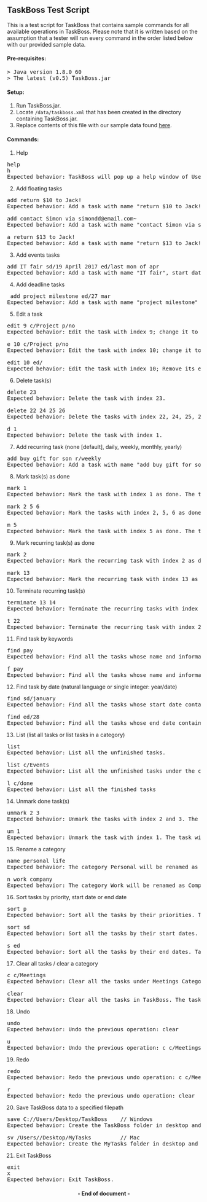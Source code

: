 ## TaskBoss Test Script

This is a test script for TaskBoss that contains sample commands for all available operations in TaskBoss. Please note that it is written based on the assumption that a tester will run every command in the order listed below with our provided sample data.

#### Pre-requisites:
<pre>
> Java version 1.8.0_60
> The latest (v0.5) TaskBoss.jar
</pre>

#### Setup:
1. Run TaskBoss.jar.
2. Locate `/data/taskboss.xml` that has been created in the directory containing TaskBoss.jar.
3. Replace contents of this file with our sample data found [here](https://github.com/CS2103JAN2017-W14-B2/main/blob/95b001c5876d2cab836a6d8e0aebd230cab5ba46/src/test/data/ManualTesting/SampleData.xml).

#### Commands:
1. Help
<pre>
help
h
Expected behavior: TaskBoss will pop up a help window of UserGuide.
</pre>

2. Add floating tasks
<pre>
add return $10 to Jack!
Expected behavior: Add a task with name "return $10 to Jack!".

add contact Simon via simondd@email.com~
Expected behavior: Add a task with name "contact Simon via simondd@email.com~".

a return $13 to Jack!
Expected behavior: Add a task with name "return $13 to Jack!".
</pre>

3. Add events tasks
<pre>
add IT fair sd/19 April 2017 ed/last mon of apr
Expected behavior: Add a task with name "IT fair", start date "Apr 19, 2017" and end date "Apr 24, 2017".
</pre>

4. Add deadline tasks
<pre>
 add project milestone ed/27 mar
Expected behavior: Add a task with name "project milestone" and end date "Mar 27, 2017".
</pre>

5. Edit a task
<pre>
edit 9 c/Project p/no
Expected behavior: Edit the task with index 9; change it to Project category, with no priority.

e 10 c/Project p/no
Expected behavior: Edit the task with index 10; change it to Project category, with no priority.

edit 10 ed/
Expected behavior: Edit the task with index 10; Remove its end date.
</pre>

6. Delete task(s)
<pre>
delete 23
Expected behavior: Delete the task with index 23.

delete 22 24 25 26
Expected behavior: Delete the tasks with index 22, 24, 25, 26.

d 1
Expected behavior: Delete the task with index 1.
</pre>

7. Add recurring task (none [default], daily, weekly, monthly, yearly)
<pre>
add buy gift for son r/weekly
Expected behavior: Add a task with name "add buy gift for son" and recurs weekly.
</pre>

8. Mark task(s) as done
<pre>
mark 1
Expected behavior: Mark the task with index 1 as done. The task will only appear in Done category. 

mark 2 5 6
Expected behavior: Mark the tasks with index 2, 5, 6 as done. The tasks will only appear in Done category. 

m 5
Expected behavior: Mark the task with index 5 as done. The task will only appear in Done category. 
</pre>

9. Mark recurring task(s) as done
<pre>
mark 2
Expected behavior: Mark the recurring task with index 2 as done. The task's start date and end date will be updated according to its recurring type.

mark 13
Expected behavior: Mark the recurring task with index 13 as done. The task's start date and end date will be updated according to its recurring type.
</pre>

10. Terminate recurring task(s)
<pre>
terminate 13 14
Expected behavior: Terminate the recurring tasks with index 13 and 14. The tasks will only appear in Done category.

t 22
Expected behavior: Terminate the recurring task with index 22. The task will only appear in Done category.
</pre>

11. Find task by keywords
<pre>
find pay
Expected behavior: Find all the tasks whose name and information contains the keyword "pay".

f pay
Expected behavior: Find all the tasks whose name and information contains the keyword "pay".
</pre>

12. Find task by date (natural language or single integer: year/date)
<pre>
find sd/january
Expected behavior: Find all the tasks whose start date contains January.

find ed/28
Expected behavior: Find all the tasks whose end date contains 28.
</pre>

13. List (list all tasks or list tasks in a category)
<pre>
list
Expected behavior: List all the unfinished tasks.

list c/Events
Expected behavior: List all the unfinished tasks under the category Events.

l c/done
Expected behavior: List all the finished tasks
</pre>

14. Unmark done task(s)
<pre>
unmark 2 3
Expected behavior: Unmark the tasks with index 2 and 3. The tasks will be removed from Done category and added back to the unfinished task list.

um 1
Expected behavior: Unmark the task with index 1. The task will be removed from Done category and added back to the unfinished task list.
</pre>

15. Rename a category
<pre>
name personal life
Expected behavior: The category Personal will be renamed as Life.

n work company
Expected behavior: The category Work will be renamed as Company.
</pre>

16. Sort tasks by priority, start date or end date
<pre>
sort p
Expected behavior: Sort all the tasks by their priorities. Task with the high priority will appear at the top of the panel.

sort sd
Expected behavior: Sort all the tasks by their start dates. Task with the earlier start date will appear at the top of the panel.

s ed
Expected behavior: Sort all the tasks by their end dates. Task with the earlier end date will appear at the top of the panel.
</pre>

17. Clear all tasks / clear a category
<pre>
c c/Meetings
Expected behavior: Clear all the tasks under Meetings Category. The Meetings category will be removed from the category panel.

clear
Expected behavior: Clear all the tasks in TaskBoss. The task list panel and category list panel will be blank.
</pre>

18. Undo
<pre>
undo
Expected behavior: Undo the previous operation: clear

u
Expected behavior: Undo the previous operation: c c/Meetings
</pre>

19. Redo
<pre>
redo
Expected behavior: Redo the previous undo operation: c c/Meetings

r
Expected behavior: Redo the previous undo operation: clear
</pre>

20. Save TaskBoss data to a specified filepath
<pre>
save C://Users/Desktop/TaskBoss    // Windows
Expected behavior: Create the TaskBoss folder in desktop and save the taskboss.xml file in it.

sv /Users/<Username>/Desktop/MyTasks         // Mac
Expected behavior: Create the MyTasks folder in desktop and save the taskboss.xml file in it.
</pre>

21. Exit TaskBoss
<pre>
exit
x
Expected behavior: Exit TaskBoss.
</pre>

<h4 align="center">- End of document -</h4>
